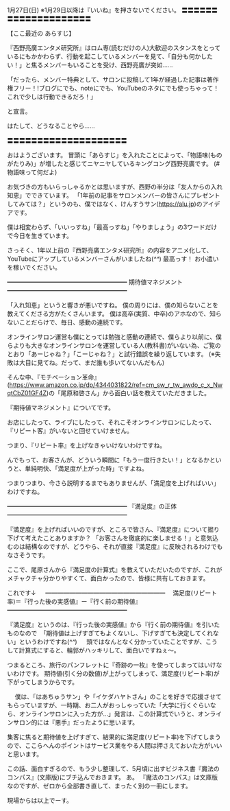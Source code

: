 1月27日(日) ※1月29日以降は『いいね』を押さないでください。
〓〓〓〓〓〓〓〓〓〓〓〓〓〓〓〓〓〓〓〓

【ここ最近の あらすじ】

『西野亮廣エンタメ研究所』はロム専(読むだけの人)大歓迎のスタンスをとっているにもかかわらず、行動を起こしているメンバーを見て、「自分も何かしたい！」と焦るメンバーもいることを受け、西野亮廣が突如……

「だったら、メンバー特典として、サロンに投稿して1年が経過した記事は著作権フリー！!ブログにでも、noteにでも、YouTubeのネタにでも使っちゃって！これで少しは行動できるだろ！」

と宣言。

はたして、どうなることやら……

〓〓〓〓〓〓〓〓〓〓〓〓〓〓〓〓〓〓〓〓

おはようございます。
冒頭に「あらすじ」を入れたことによって、「物語味(ものがたりみ)」が増したと感じてニヤニヤしているキングコング西野亮廣です。
(#物語味って何だよ)

お気づきの方もいらっしゃるかとは思いますが、西野の半分は「友人からの入れ知恵」でできています。
「1年前の記事をサロンメンバーの皆さんにプレゼントしてみては？」というのも、僕ではなく、けんすうサン(https://alu.jp)のアイデアです。

僕は相変わらず、「いいっすね」「最高っすね」「やりましょう」の3ワードだけで今日を生きています。

さっそく、1年以上前の『西野亮廣エンタメ研究所』の内容をアニメ化して、YouTubeにアップしているメンバーさんがいましたね(*^^*)
最高っす！
お小遣いを稼いでください。

━━━━━━━━━━━━━━━━━━━━
期待値マネジメント
━━━━━━━━━━━━━━━━━━━━

「入れ知恵」というと響きが悪いですね。
僕の周りには、僕の知らないことを教えてくださる方がたくさんいます。
僕は高卒(実質、中卒)のアホなので、知らないことだらけで、毎日、感動の連続です。

オンラインサロン運営も僕にとっては勉強と感動の連続で、僕らより以前に、僕らよりも大きなオンラインサロンを運営している人(教科書)がいない為、ご覧のとおり「あーじゃね？」「こーじゃね？」と試行錯誤を繰り返しています。
(※失敗は大目に見てね。だって、まだ誰も歩いてないんだもん)

そんな中、『モチベーション革命』(https://www.amazon.co.jp/dp/4344031822/ref=cm_sw_r_tw_awdo_c_x_NwqtCbZ01GF4Z)の「尾原和啓さん」から面白い話を教えていただきました。

『期待値マネジメント』についてです。

お店にしたって、ライブにしたって、それこそオンラインサロンにしたって、『リピート客』がいないと回せていけません。

つまり、『リピート率』を上げなきゃいけないわけですね。

んでもって、お客さんが、どういう瞬間に「もう一度行きたい！」となるかというと、単純明快、「満足度が上がった時」ですよね。

つまりつまり、今さら説明するまでもありませんが、「満足度を上げればいい」わけですね。

━━━━━━━━━━━━━━━━━━━━
『満足度』の正体
━━━━━━━━━━━━━━━━━━━━

『満足度』を上げればいいのですが、ところで皆さん、『満足度』について掘り下げて考えたことありますか？
「お客さんを徹底的に楽しませる！」と意気込むのは結構なのですが、どうやら、それが直接『満足度』に反映されるわけでもなさそうです。

ここで、尾原さんから『満足度の計算式』を教えていただいたのですが、これがメチャクチャ分かりやすくて、面白かったので、皆様に共有しておきます。

これです↓
　
━━━━━━━━━━━━━━━━━━━━　
満足度(リピート率)＝『行った後の実感値』ー『行く前の期待値』
━━━━━━━━━━━━━━━━━━━━

『満足度』というのは、『行った後の実感値』から『行く前の期待値』を引いたものなので　「期待値は上げすぎてもよくないし、下げすぎても決定してくれない」というわけですね(*^^*)
　
頭ではなんとなく分かっていたことですが、こうして計算式にすると、輪郭がハッキリして、面白いですねぇ～。


つまるところ、旅行のパンフレットに『奇跡の一枚』を使ってしまってはいけないわけです。
期待値(引く分の数値)が上がってしまって、満足度(リピート率)が下がってしまうからです。

　
僕は、「はあちゅうサン」や「イケダハヤトさん」のことを好きで応援させてもらっていますが、一時期、お二人がおっしゃっていた「大学に行くぐらいなら、オンラインサロンに入った方が…」発言は、この計算式でいうと、オンラインサロン的には『悪手』だったように思います。

集客に焦ると期待値を上げすぎて、結果的に満足度(リピート率)を下げてしまうので、ここらへんのポイントはサービス業をやる人間は押さえておいた方がいいと思います。

この話、面白すぎるので、もう少し整理して、5月頃に出すビジネス書『魔法のコンパス』(文庫版)にブチ込んでおきます。
あ。
『魔法のコンパス』は文庫版なのですが、ゼロから全部書き直して、まったく別の一冊にします。

現場からは以上でーす。
